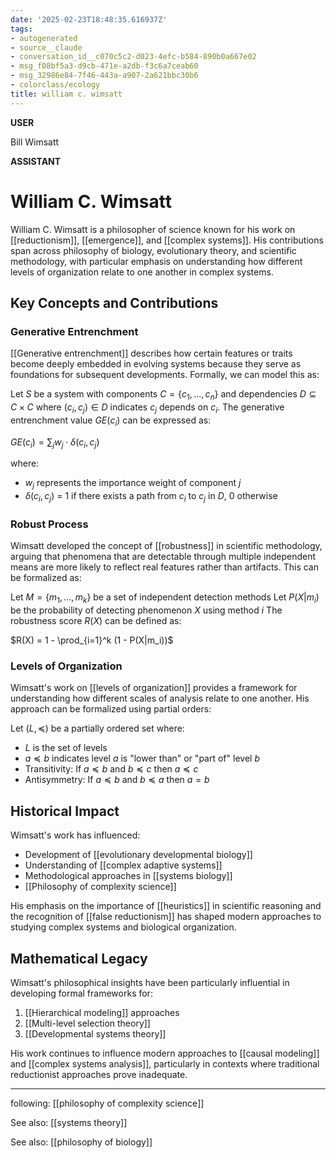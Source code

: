 ```yaml
---
date: '2025-02-23T18:48:35.616937Z'
tags:
- autogenerated
- source__claude
- conversation_id__c070c5c2-d023-4efc-b584-890b0a667e02
- msg_f08bf5a3-d9cb-471e-a2db-f3c6a7ceab60
- msg_32986e84-7f46-443a-a907-2a621bbc30b6
- colorclass/ecology
title: william c. wimsatt
---
```


**USER**

Bill Wimsatt


**ASSISTANT**

# William C. Wimsatt

William C. Wimsatt is a philosopher of science known for his work on [[reductionism]], [[emergence]], and [[complex systems]]. His contributions span across philosophy of biology, evolutionary theory, and scientific methodology, with particular emphasis on understanding how different levels of organization relate to one another in complex systems.

## Key Concepts and Contributions

### Generative Entrenchment
[[Generative entrenchment]] describes how certain features or traits become deeply embedded in evolving systems because they serve as foundations for subsequent developments. Formally, we can model this as:

Let $S$ be a system with components $C = \{c_1, ..., c_n\}$ and dependencies $D \subseteq C \times C$ where $(c_i, c_j) \in D$ indicates $c_j$ depends on $c_i$. The generative entrenchment value $GE(c_i)$ can be expressed as:

$GE(c_i) = \sum_{j} w_j \cdot \delta(c_i, c_j)$

where:
- $w_j$ represents the importance weight of component $j$
- $\delta(c_i, c_j)$ = 1 if there exists a path from $c_i$ to $c_j$ in $D$, 0 otherwise

### Robust Process

Wimsatt developed the concept of [[robustness]] in scientific methodology, arguing that phenomena that are detectable through multiple independent means are more likely to reflect real features rather than artifacts. This can be formalized as:

Let $M = \{m_1, ..., m_k\}$ be a set of independent detection methods
Let $P(X|m_i)$ be the probability of detecting phenomenon $X$ using method $i$
The robustness score $R(X)$ can be defined as:

$R(X) = 1 - \prod_{i=1}^k (1 - P(X|m_i))$

### Levels of Organization

Wimsatt's work on [[levels of organization]] provides a framework for understanding how different scales of analysis relate to one another. His approach can be formalized using partial orders:

Let $(L, \preceq)$ be a partially ordered set where:
- $L$ is the set of levels
- $a \preceq b$ indicates level $a$ is "lower than" or "part of" level $b$
- Transitivity: If $a \preceq b$ and $b \preceq c$ then $a \preceq c$
- Antisymmetry: If $a \preceq b$ and $b \preceq a$ then $a = b$

## Historical Impact

Wimsatt's work has influenced:
- Development of [[evolutionary developmental biology]]
- Understanding of [[complex adaptive systems]]
- Methodological approaches in [[systems biology]]
- [[Philosophy of complexity science]]

His emphasis on the importance of [[heuristics]] in scientific reasoning and the recognition of [[false reductionism]] has shaped modern approaches to studying complex systems and biological organization.

## Mathematical Legacy

Wimsatt's philosophical insights have been particularly influential in developing formal frameworks for:

1. [[Hierarchical modeling]] approaches
2. [[Multi-level selection theory]]
3. [[Developmental systems theory]]

His work continues to influence modern approaches to [[causal modeling]] and [[complex systems analysis]], particularly in contexts where traditional reductionist approaches prove inadequate.


---


following: [[philosophy of complexity science]]

See also: [[systems theory]]


See also: [[philosophy of biology]]